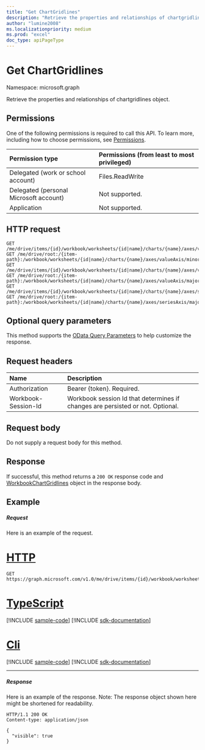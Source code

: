 ```yaml
---
title: "Get ChartGridlines"
description: "Retrieve the properties and relationships of chartgridlines object."
author: "lumine2008"
ms.localizationpriority: medium
ms.prod: "excel"
doc_type: apiPageType
---
```


# Get ChartGridlines

Namespace: microsoft.graph

Retrieve the properties and relationships of chartgridlines object.
## Permissions
One of the following permissions is required to call this API. To learn more, including how to choose permissions, see [Permissions](/graph/permissions-reference).

|Permission type      | Permissions (from least to most privileged)              |
|:--------------------|:---------------------------------------------------------|
|Delegated (work or school account) | Files.ReadWrite    |
|Delegated (personal Microsoft account) | Not supported.    |
|Application | Not supported. |

## HTTP request
<!-- { "blockType": "ignored" } -->
```http
GET /me/drive/items/{id}/workbook/worksheets/{id|name}/charts/{name}/axes/valueAxis/minorGridlines
GET /me/drive/root:/{item-path}:/workbook/worksheets/{id|name}/charts/{name}/axes/valueAxis/minorGridlines
GET /me/drive/items/{id}/workbook/worksheets/{id|name}/charts/{name}/axes/valueAxis/majorGridlines
GET /me/drive/root:/{item-path}:/workbook/worksheets/{id|name}/charts/{name}/axes/valueAxis/majorGridlines
GET /me/drive/items/{id}/workbook/worksheets/{id|name}/charts/{name}/axes/seriesAxis/majorGridlines
GET /me/drive/root:/{item-path}:/workbook/worksheets/{id|name}/charts/{name}/axes/seriesAxis/majorGridlines
```
## Optional query parameters
This method supports the [OData Query Parameters](/graph/query-parameters) to help customize the response.

## Request headers
| Name      |Description|
|:----------|:----------|
| Authorization  | Bearer {token}. Required. |
| Workbook-Session-Id  | Workbook session Id that determines if changes are persisted or not. Optional.|

## Request body
Do not supply a request body for this method.

## Response

If successful, this method returns a `200 OK` response code and [WorkbookChartGridlines](../resources/chartgridlines.md) object in the response body.
## Example
##### Request
Here is an example of the request.

# [HTTP](#tab/http)
<!-- {
  "blockType": "request",
  "name": "get_chartgridlines"
}-->
```msgraph-interactive
GET https://graph.microsoft.com/v1.0/me/drive/items/{id}/workbook/worksheets/{id|name}/charts/{name}/axes/valueAxis/minorGridlines
```

# [TypeScript](#tab/typescript)
[!INCLUDE [sample-code](../includes/snippets/typescript/get-chartgridlines-typescript-snippets.md)]
[!INCLUDE [sdk-documentation](../includes/snippets/snippets-sdk-documentation-link.md)]

# [Cli](#tab/cli)
[!INCLUDE [sample-code](../includes/snippets/cli/get-chartgridlines-cli-snippets.md)]
[!INCLUDE [sdk-documentation](../includes/snippets/snippets-sdk-documentation-link.md)]

---

##### Response

Here is an example of the response. Note: The response object shown here might be shortened for readability.
<!-- {
  "blockType": "response",
  "truncated": true,
  "@odata.type": "microsoft.graph.workbookChartGridlines"
} -->
```http
HTTP/1.1 200 OK
Content-type: application/json

{
  "visible": true
}
```

<!-- uuid: 8fcb5dbc-d5aa-4681-8e31-b001d5168d79
2015-10-25 14:57:30 UTC -->
<!-- {
  "type": "#page.annotation",
  "description": "Get ChartGridlines",
  "keywords": "",
  "section": "documentation",
  "tocPath": "",
  "suppressions": [
  ]
}-->
